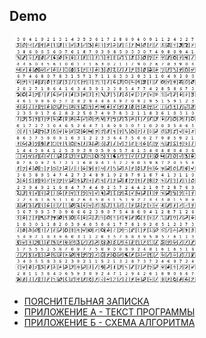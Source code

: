 ## Demo

![]()
<img height="400" src="report/_INCLUDES/main/4/x_train.png" alt="" />

<!-- - [ТЕХНИЧЕСКОЕ ЗАДАНИЕ](https://github.com/Pavel-Innokentevich-Galanin/4sem_coursework/blob/gh-pages/3_курсовая_ПО-4_Галанин_ТЗ.pdf) -->

- [ПОЯСНИТЕЛЬНАЯ ЗАПИСКА](https://github.com/Pavel-Innokentevich-Galanin/4sem_coursework/blob/gh-pages/3_курсовая_ПО-4_Галанин_ПЗ.pdf)
- [ПРИЛОЖЕНИЕ А - ТЕКСТ ПРОГРАММЫ](https://github.com/Pavel-Innokentevich-Galanin/4sem_coursework/blob/gh-pages/3_курсовая_ПО-4_Галанин_ПрилА.pdf)
- [ПРИЛОЖЕНИЕ Б - СХЕМА АЛГОРИТМА](https://github.com/Pavel-Innokentevich-Galanin/4sem_coursework/blob/gh-pages/3_курсовая_ПО-4_Галанин_ПрилБ.pdf)
